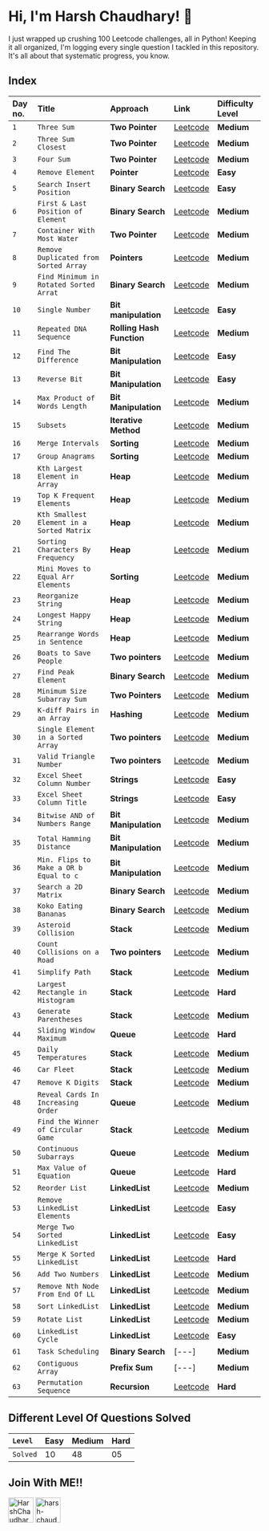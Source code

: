 # Hi, I'm Harsh Chaudhary! 👋
I just wrapped up crushing 100 Leetcode challenges, all in Python! Keeping it all organized, I'm logging every single question I tackled  in this repository. It's all about that systematic progress, you know.

## Index

| Day no. | Title    | Approach             | Link | Difficulty Level |
| :------ | :------- | :------------------- | :-----| :---------|
| `1` | `Three Sum` | **Two Pointer** | [Leetcode](https://leetcode.com/problems/3sum/description/) | **Medium** |
| `2` | `Three Sum Closest` | **Two Pointer** | [Leetcode](https://leetcode.com/problems/3sum-closest/description/) | **Medium** |
| `3` | `Four Sum` | **Two Pointer** | [Leetcode](https://leetcode.com/problems/4sum/description/) | **Medium** |
| `4` | `Remove Element` | **Pointer** | [Leetcode](https://leetcode.com/problems/remove-element/description/) | **Easy** |
| `5` | `Search Insert Position` | **Binary Search** | [Leetcode](https://leetcode.com/problems/search-insert-position/description/) | **Easy** |
| `6` | `First & Last Position of Element` | **Binary Search** | [Leetcode](https://leetcode.com/problems/find-first-and-last-position-of-element-in-sorted-array/) | **Medium** |
| `7` | `Container With Most Water` | **Two Pointer** | [Leetcode](https://leetcode.com/problems/container-with-most-water/) | **Medium** |
| `8` | `Remove Duplicated from Sorted Array` | **Pointers** | [Leetcode](https://leetcode.com/problems/remove-duplicates-from-sorted-array-ii/description/) | **Medium**|
| `9` | `Find Minimum in Rotated Sorted Arrat` | **Binary Search** | [Leetcode](https://leetcode.com/problems/find-minimum-in-rotated-sorted-array/description/) | **Medium** |
| `10` | `Single Number` | **Bit manipulation** | [Leetcode](https://leetcode.com/problems/single-number/description/) | **Easy** |
| `11` | `Repeated DNA Sequence` | **Rolling Hash Function** | [Leetcode](https://leetcode.com/problems/repeated-dna-sequences/description/) | **Medium**|
|  `12` | `Find The Difference` | **Bit Manipulation** | [Leetcode](https://leetcode.com/problems/find-the-difference/description/) | **Easy**|
| `13` | `Reverse Bit` | **Bit Manipulation** | [Leetcode](https://leetcode.com/problems/reverse-bits/description/) | **Easy** |
| `14` | `Max Product of Words Length` | **Bit Manipulation** | [Leetcode](https://leetcode.com/problems/maximum-product-of-word-lengths/description/) | **Medium** |
| `15` | `Subsets` | **Iterative Method** | [Leetcode](https://leetcode.com/problems/subsets/) | **Medium** |
| `16` | `Merge Intervals` | **Sorting** | [Leetcode](https://leetcode.com/problems/merge-intervals/description/) | **Medium** |
| `17` | `Group Anagrams` | **Sorting** | [Leetcode](https://leetcode.com/problems/group-anagrams/description/) | **Medium** |
| `18` | `Kth Largest Element in Array` | **Heap** | [Leetcode](https://leetcode.com/problems/kth-largest-element-in-an-array/description/) | **Medium** |
| `19` | `Top K Frequent Elements` | **Heap** | [Leetcode](https://leetcode.com/problems/top-k-frequent-elements/description/) | **Medium** |
| `20` | `Kth Smallest Element in a Sorted Matrix` | **Heap** | [Leetcode](https://leetcode.com/problems/kth-smallest-element-in-a-sorted-matrix/) | **Medium** |
| `21` | `Sorting Characters By Frequency` | **Heap** | [Leetcode](https://leetcode.com/problems/sort-characters-by-frequency/description/) | **Medium** |
| `22` | `Mini Moves to Equal Arr Elements` | **Sorting** | [Leetcode](https://leetcode.com/problems/minimum-moves-to-equal-array-elements-ii/description/) | **Medium** |
| `23` | `Reorganize String` | **Heap** | [Leetcode](https://leetcode.com/problems/reorganize-string/description/) | **Medium** |
| `24` | `Longest Happy String` | **Heap** | [Leetcode](https://leetcode.com/problems/longest-happy-string/description/) | **Medium** |
| `25` | `Rearrange Words in Sentence` | **Heap** | [Leetcode](https://leetcode.com/problems/rearrange-words-in-a-sentence/description/) | **Medium** |
| `26` | `Boats to Save People` | **Two pointers** | [Leetcode](https://leetcode.com/problems/boats-to-save-people/description/) | **Medium** |
| `27` | `Find Peak Element` | **Binary Search** | [Leetcode](https://leetcode.com/problems/find-peak-element/description/) | **Medium** |
| `28` | `Minimum Size Subarray Sum` | **Two Pointers** | [Leetcode](https://leetcode.com/problems/minimum-size-subarray-sum/description/) | **Medium** |
| `29` | `K-diff Pairs in an Array` | **Hashing** | [Leetcode](https://leetcode.com/problems/k-diff-pairs-in-an-array/description/) | **Medium** |
| `30` | `Single Element in a Sorted Array` | **Two pointers** | [Leetcode](https://leetcode.com/problems/single-element-in-a-sorted-array/description/) | **Medium** |
| `31` | `Valid Triangle Number` | **Two pointers** | [Leetcode](https://leetcode.com/problems/valid-triangle-number/description/) | **Medium** |
| `32` | `Excel Sheet Column Number` | **Strings** | [Leetcode](https://leetcode.com/problems/excel-sheet-column-number/description/) | **Easy** |
| `33` | `Excel Sheet Column Title` | **Strings** | [Leetcode](https://leetcode.com/problems/excel-sheet-column-title/description/) | **Easy** |
| `34` | `Bitwise AND of Numbers Range` | **Bit Manipulation** | [Leetcode](https://leetcode.com/problems/bitwise-and-of-numbers-range/) | **Medium** |
| `35` | `Total Hamming Distance` | **Bit Manipulation** | [Leetcode](https://leetcode.com/problems/total-hamming-distance/description/) | **Medium** |
| `36` | `Min. Flips to Make a OR b Equal to c` | **Bit Manipulation** | [Leetcode](https://leetcode.com/problems/minimum-flips-to-make-a-or-b-equal-to-c/description/) | **Medium** |
| `37` | `Search a 2D Matrix` | **Binary Search** | [Leetcode](https://leetcode.com/problems/search-a-2d-matrix/description/) | **Medium** |
| `38` | `Koko Eating Bananas` | **Binary Search** | [Leetcode](https://leetcode.com/problems/koko-eating-bananas/description/) | **Medium** |
| `39` | `Asteroid Collision` | **Stack** | [Leetcode](https://leetcode.com/problems/asteroid-collision/description/) | **Medium** |
| `40` | `Count Collisions on a Road` | **Two pointers** | [Leetcode](https://leetcode.com/problems/count-collisions-on-a-road/description/) | **Medium** |
| `41` | `Simplify Path` | **Stack** | [Leetcode](https://leetcode.com/problems/simplify-path/description/) | **Medium** |
| `42` | `Largest Rectangle in Histogram` | **Stack** | [Leetcode](https://leetcode.com/problems/largest-rectangle-in-histogram/description/) | **Hard** |
| `43` | `Generate Parentheses` | **Stack** | [Leetcode](https://leetcode.com/problems/generate-parentheses/description/) | **Medium** |
| `44` | `Sliding Window Maximum` | **Queue** | [Leetcode](https://leetcode.com/problems/sliding-window-maximum/) | **Hard** |
| `45` | `Daily Temperatures` | **Stack** | [Leetcode](https://leetcode.com/problems/daily-temperatures/description/) | **Medium** |
| `46` | `Car Fleet` | **Stack** | [Leetcode](https://leetcode.com/problems/car-fleet/description/) | **Medium** |
| `47` | `Remove K Digits` | **Stack** | [Leetcode](https://leetcode.com/problems/remove-k-digits/description/) | **Medium** |
| `48` | `Reveal Cards In Increasing Order` | **Queue** | [Leetcode](https://leetcode.com/problems/reveal-cards-in-increasing-order/description/) | **Medium** |
| `49` | `Find the Winner of Circular Game` | **Stack** | [Leetcode](https://leetcode.com/problems/find-the-winner-of-the-circular-game/description/) | **Medium** |
| `50` | `Continuous Subarrays` | **Queue** | [Leetcode](https://leetcode.com/problems/continuous-subarrays/description/) | **Medium** |
| `51` | `Max Value of Equation` | **Queue** | [Leetcode](https://leetcode.com/problems/max-value-of-equation/description/) | **Hard** |
| `52` | `Reorder List` | **LinkedList** | [Leetcode](https://leetcode.com/problems/reorder-list/description/) | **Medium** |
| `53` | `Remove LinkedList Elements` | **LinkedList** | [Leetcode](https://leetcode.com/problems/remove-linked-list-elements/) | **Easy** |
| `54` | `Merge Two Sorted LinkedList` | **LinkedList** | [Leetcode](https://leetcode.com/problems/merge-two-sorted-lists/description/) | **Easy** |
| `55` | `Merge K Sorted LinkedList` | **LinkedList** | [Leetcode](https://leetcode.com/problems/merge-k-sorted-lists/description/) | **Hard** |
| `56` | `Add Two Numbers` | **LinkedList** | [Leetcode](https://leetcode.com/problems/add-two-numbers/) | **Medium** |
| `57` | `Remove Nth Node From End Of LL` | **LinkedList** | [Leetcode](https://leetcode.com/problems/remove-nth-node-from-end-of-list/description/) | **Medium** |
| `58` | `Sort LinkedList` | **LinkedList** | [Leetcode](https://leetcode.com/problems/sort-list/) | **Medium** |
| `59` | `Rotate List` | **LinkedList** | [Leetcode](https://leetcode.com/problems/rotate-list/description/) | **Medium** |
| `60` | `LinkedList Cycle` | **LinkedList** | [Leetcode](https://leetcode.com/problems/linked-list-cycle/description/) | **Easy** |
| `61` | `Task Scheduling` | **Binary Search** | [---] | **Medium** |
| `62` | `Contiguous Array` | **Prefix Sum** | [---] | **Medium** |
| `63` | `Permutation Sequence ` | **Recursion** | [Leetcode](https://leetcode.com/problems/permutation-sequence/) | **Hard** |

## Different Level Of Questions Solved

|`Level` | **Easy** | **Medium** | **Hard** |
| :----- | :------- | :--------- | :------- |
|`Solved` | 10 | 48 | 05 |


## Join With ME!!
<p align="left">
<a href="https://www.linkedin.com/in/harsh-chaudhary-28389a248/" target="_blank"><img align="center" src="https://cdn.pixabay.com/photo/2022/01/30/13/33/github-6980894_1280.png" alt="HarshChaudhary1312" height="50" width="50"/></a>
<a href="https://www.linkedin.com/in/harsh-chaudhary-28389a248/" target="_blank"><img align="center" src="https://static.vecteezy.com/system/resources/previews/018/930/587/original/linkedin-logo-linkedin-icon-transparent-free-png.png" alt="harsh-chaudhary-28389a248" height="50" width="50"/></a>
</p>
